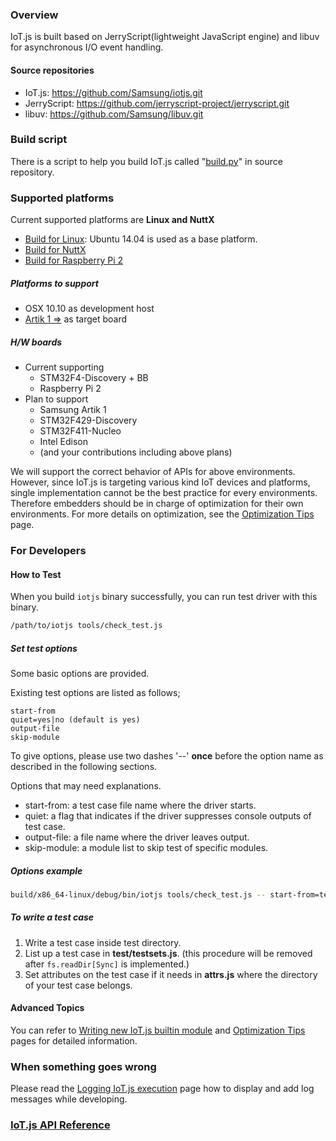 ### Overview
IoT.js is built based on JerryScript(lightweight JavaScript engine) and libuv for asynchronous I/O event handling.

#### Source repositories
* IoT.js: https://github.com/Samsung/iotjs.git
* JerryScript: https://github.com/jerryscript-project/jerryscript.git
* libuv: https://github.com/Samsung/libuv.git

### Build script
There is a script to help you build IoT.js called "[build.py](../../tools/build.py)" in source repository.

### Supported platforms
Current supported platforms are **Linux and NuttX**

* [Build for Linux](../build/Build-for-Linux.md): Ubuntu 14.04 is used as a base platform.
* [Build for NuttX](../build/Build-for-NuttX.md)
* [Build for Raspberry Pi 2](../build/Build-for-RPi2.md)

##### Platforms to support
* OSX 10.10 as development host
* [Artik 1 =>](https://www.artik.io/hardware/artik-1) as target board

##### H/W boards
* Current supporting
    * STM32F4-Discovery + BB
    * Raspberry Pi 2
* Plan to support
    * Samsung Artik 1
    * STM32F429-Discovery
    * STM32F411-Nucleo
    * Intel Edison
    * (and your contributions including above plans)

We will support the correct behavior of APIs for above environments. However, since IoT.js is targeting various kind IoT devices and platforms, single implementation cannot be the best practice for every environments. Therefore embedders should be in charge of optimization for their own environments. For more details on optimization, see the [Optimization Tips](../devs/Optimization-Tips.md) page.

### For Developers

#### How to Test

When you build ``iotjs`` binary successfully, you can run test driver with this binary.

```bash
/path/to/iotjs tools/check_test.js
```

##### Set test options

Some basic options are provided.

Existing test options are listed as follows;
```
start-from
quiet=yes|no (default is yes)
output-file
skip-module
```

To give options, please use two dashes '--' **once** before the option name as described in the following sections.

Options that may need explanations.
* start-from: a test case file name where the driver starts.
* quiet: a flag that indicates if the driver suppresses console outputs of test case.
* output-file: a file name where the driver leaves output.
* skip-module: a module list to skip test of specific modules.

##### Options example

```bash
build/x86_64-linux/debug/bin/iotjs tools/check_test.js -- start-from=test_console.js quiet=no
```

##### To write a test case

1. Write a test case inside test directory.
2. List up a test case in **test/testsets.js**. (this procedure will be removed after ``fs.readDir[Sync]`` is implemented.)
3. Set attributes on the test case if it needs in **attrs.js** where the directory of your test case belongs.

#### Advanced Topics
You can refer to [Writing new IoT.js builtin module](../devs/Writing-New-Builtin-Module.md) and [Optimization Tips](../devs/Optimization-Tips.md) pages for detailed information.

### When something goes wrong
Please read the [Logging IoT.js execution](../devs/Logging-IoT.js-execution.md) page how to display and add log messages while developing.

### [IoT.js API Reference](../api/IoT.js-API-reference.md)
